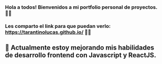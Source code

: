 ### Hola a todos! Bienvenidos a  mi portfolio personal de proyectos. 🙌🙌

### Les comparto el link para que puedan verlo: https://tarantinolucas.github.io/ 🚀🚀

## 🌱 Actualmente estoy mejorando mis habilidades de desarrollo frontend con Javascript y ReactJS.

<!--
**tarantinolucas/tarantinolucas** is a ✨ _special_ ✨ repository because its `README.md` (this file) appears on your GitHub profile.

Here are some ideas to get you started:

- 🔭 I’m currently working on ...
- 🌱 I’m currently learning ...
- 👯 I’m looking to collaborate on ...
- 🤔 I’m looking for help with ...
- 💬 Ask me about ...
- 📫 How to reach me: ...
- 😄 Pronouns: ...
- ⚡ Fun fact: ...
-->
